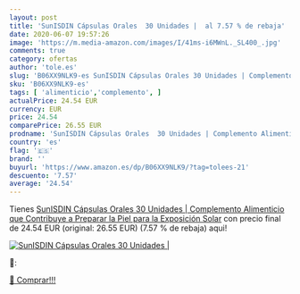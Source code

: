 ```yaml
---
layout: post
title: 'SunISDIN Cápsulas Orales  30 Unidades |  al 7.57 % de rebaja'
date: 2020-06-07 19:57:26
image: 'https://m.media-amazon.com/images/I/41ms-i6MWnL._SL400_.jpg'
comments: true
category: ofertas
author: 'tole.es'
slug: 'B06XX9NLK9-es SunISDIN Cápsulas Orales 30 Unidades | Complemento...'
sku: 'B06XX9NLK9-es'
tags: [ 'alimenticio','complemento', ]
actualPrice: 24.54 EUR
currency: EUR
price: 24.54
comparePrice: 26.55 EUR
prodname: 'SunISDIN Cápsulas Orales  30 Unidades | Complemento Alimenticio que Contribuye a Preparar la Piel para la Exposición Solar'
country: 'es'
flag: '🇪🇸'
brand: ''
buyurl: 'https://www.amazon.es/dp/B06XX9NLK9/?tag=tolees-21'
descuento: '7.57'
average: '24.54'
---
```


Tienes [SunISDIN Cápsulas Orales  30 Unidades | Complemento Alimenticio que Contribuye a Preparar la Piel para la Exposición Solar](https://www.amazon.es/dp/B06XX9NLK9/?tag=tolees-21) con precio final de  24.54 EUR (original: 26.55 EUR) (7.57 %  de rebaja) aqui!

[![SunISDIN Cápsulas Orales  30 Unidades | ](https://m.media-amazon.com/images/I/41ms-i6MWnL._SL400_.jpg)](https://www.amazon.es/dp/B06XX9NLK9/?tag=tolees-21)

🔎:


[🛒 Comprar!!!](https://www.amazon.es/dp/B06XX9NLK9/?tag=tolees-21)
